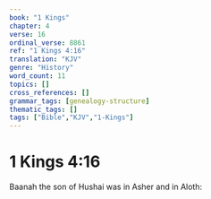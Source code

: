 ```yaml
---
book: "1 Kings"
chapter: 4
verse: 16
ordinal_verse: 8861
ref: "1 Kings 4:16"
translation: "KJV"
genre: "History"
word_count: 11
topics: []
cross_references: []
grammar_tags: [genealogy-structure]
thematic_tags: []
tags: ["Bible","KJV","1-Kings"]
---
```


# 1 Kings 4:16

Baanah the son of Hushai was in Asher and in Aloth:
